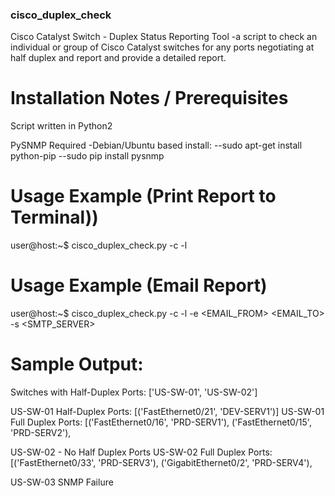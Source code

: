 ### cisco_duplex_check ###
Cisco Catalyst Switch - Duplex Status Reporting Tool
-a script to check an individual or group of Cisco Catalyst switches for any ports negotiating at half duplex and report and provide a detailed report.

# Installation Notes / Prerequisites
Script written in Python2

PySNMP Required
-Debian/Ubuntu based install:
--sudo apt-get install python-pip
--sudo pip install pysnmp

# Usage Example (Print Report to Terminal))
user@host:~$ cisco_duplex_check.py -c <COMMUNITY STRING> -l <PATH TO DEVICE LIST> 

# Usage Example (Email Report)
user@host:~$ cisco_duplex_check.py -c <COMMUNITY STRING> -l <PATH TO DEVICE LIST> -e <EMAIL_FROM> <EMAIL_TO> -s <SMTP_SERVER>

# Sample Output:
Switches with Half-Duplex Ports: ['US-SW-01', 'US-SW-02']

US-SW-01 Half-Duplex Ports:
[('FastEthernet0/21', 'DEV-SERV1')]
US-SW-01 Full Duplex Ports:
[('FastEthernet0/16', 'PRD-SERV1'),
 ('FastEthernet0/15', 'PRD-SERV2'),

US-SW-02 - No Half Duplex Ports
US-SW-02 Full Duplex Ports:
[('FastEthernet0/33', 'PRD-SERV3'),
 ('GigabitEthernet0/2', 'PRD-SERV4'),

US-SW-03 SNMP Failure
